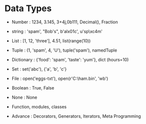 # Data Types

- Number : 1234, 3.145, 3+4j,0b111, Decimal(), Fraction
- string : 'spam', "Bob's", b'alx01c', u'sp\xc4m'
- List : [1, 12, 'three'], 4.51, list(range(10))
- Tuple : (1, 'spam', 4, 'U'), tuple('spam'), namedTuple
- Dictionary : {'food': 'spam', 'taste': 'yum'}, dict (hours=10)

- Set : set('abc'), {'a', 'b', 'c'}

- File : open('eggs-txt'), open(r'C:\ham.bin', 'wb')

- Boolean : True, False
- None : None
- Function, modules, classes

- Advance : Decorators, Generators, Iterators, Meta Programming
